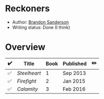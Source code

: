 # Reckoners

- Author: [Brandon Sanderson](/authors.md#brandon-sanderson)
- Writing status: Done (I think)

# Overview

| ✔️ | Title | Book | Published | ✏️ |
| - | - | - | - | - |
| ✅ | _Steelheart_ | 1 | Sep 2013 | |
| ✅ | _Firefight_ | 2 | Jan 2015 | |
| ✅ | _Calamity_ | 3 | Feb 2016 | |
